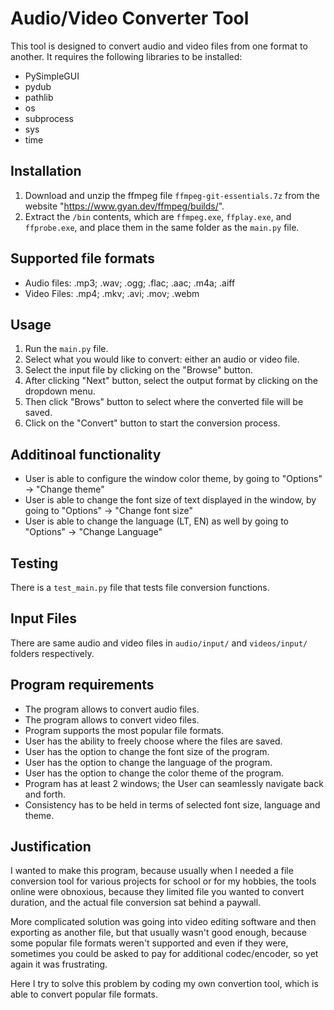 # Audio/Video Converter Tool

This tool is designed to convert audio and video files from one format to another. It requires the following libraries to be installed:

- PySimpleGUI
- pydub
- pathlib
- os
- subprocess
- sys
- time

## Installation

1. Download and unzip the ffmpeg file `ffmpeg-git-essentials.7z` from the website "https://www.gyan.dev/ffmpeg/builds/".
2. Extract the `/bin` contents, which are `ffmpeg.exe`, `ffplay.exe`, and `ffprobe.exe`, and place them in the same folder as the `main.py` file.

## Supported file formats

- Audio files: .mp3; .wav; .ogg; .flac; .aac; .m4a; .aiff
- Video Files: .mp4; .mkv; .avi; .mov; .webm

## Usage

1. Run the `main.py` file.
2. Select what you would like to convert: either an audio or video file.
3. Select the input file by clicking on the "Browse" button.
4. After clicking "Next" button, select the output format by clicking on the dropdown menu.
5. Then click "Brows" button to select where the converted file will be saved.
6. Click on the "Convert" button to start the conversion process.

## Additinoal functionality

- User is able to configure the window color theme, by going to "Options" -> "Change theme"
- User is able to change the font size of text displayed in the window, by going to "Options" -> "Change font size"
- User is able to change the language (LT, EN) as well by going to "Options" -> "Change Language"

## Testing

There is a `test_main.py` file that tests file conversion functions.

## Input Files

There are same audio and video files in `audio/input/` and `videos/input/` folders respectively.

## Program requirements

- The program allows to convert audio files.
- The program allows to convert video files.
- Program supports the most popular file formats.
- User has the ability to freely choose where the files are saved.
- User has the option to change the font size of the program.
- User has the option to change the language of the program.
- User has the option to change the color theme of the program.
- Program has at least 2 windows; the User can seamlessly navigate back and forth.
- Consistency has to be held in terms of selected font size, language and theme.

## Justification

I wanted to make this program, because usually when I needed a file conversion tool for various projects for school or for my hobbies, the tools online were obnoxious, because they limited file you wanted to convert duration, and the actual file conversion sat behind a paywall.

More complicated solution was going into video editing software and then exporting as another file, but that usually wasn't good enough, because some popular file formats weren't supported and even if they were, sometimes you could be asked to pay for additional codec/encoder, so yet again it was frustrating.

Here I try to solve this problem by coding my own convertion tool, which is able to convert popular file formats.
